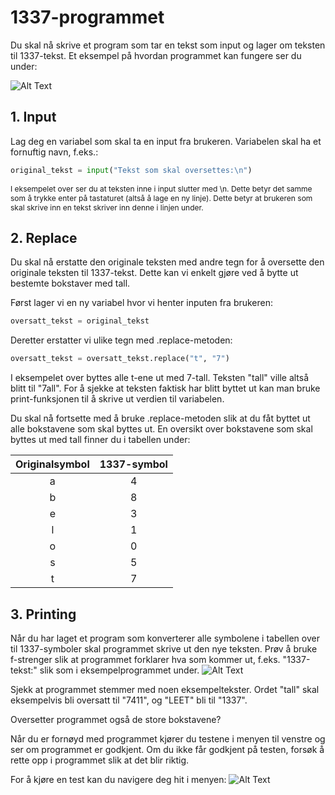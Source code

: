 # 1337-programmet  

Du skal nå skrive et program som tar en tekst som input og lager om teksten til 1337-tekst. Et eksempel på hvordan programmet kan fungere ser du under:

![Alt Text](assets/1337-program.gif)

  ## 1. Input
Lag deg en variabel som skal ta en input fra brukeren. Variabelen skal ha et fornuftig navn, f.eks.:
```python
original_tekst = input("Tekst som skal oversettes:\n")
```
<p style="font-size:12px">I eksempelet over ser du at teksten inne i input slutter med \n. Dette betyr det samme som å trykke enter på tastaturet (altså å lage en ny linje). Dette betyr at brukeren som skal skrive inn en tekst skriver inn denne i linjen under.</p>

## 2. Replace
Du skal nå erstatte den originale teksten med andre tegn for å oversette den originale teksten til 1337-tekst. Dette kan vi enkelt gjøre ved å bytte ut bestemte bokstaver med tall.

Først lager vi en ny variabel hvor vi henter inputen fra brukeren:
```Python
oversatt_tekst = original_tekst
```
Deretter erstatter vi ulike tegn med .replace-metoden:
```Python
oversatt_tekst = oversatt_tekst.replace("t", "7")
```
I eksempelet over byttes alle t-ene ut med 7-tall. Teksten "tall" ville altså blitt til "7all". For å sjekke at teksten faktisk har blitt byttet ut kan man bruke print-funksjonen til å skrive ut verdien til variabelen.

Du skal nå fortsette med å bruke .replace-metoden slik at du fåt byttet ut alle bokstavene som skal byttes ut. En oversikt over bokstavene som skal byttes ut med tall finner du i tabellen under:

|Originalsymbol |1337-symbol |
|:---:|:---:|
|a|4|
|b|8|
|e|3|
|l|1|
|o|0|
|s|5|
|t|7|

## 3. Printing
Når du har laget et program som konverterer alle symbolene i tabellen over til 1337-symboler skal programmet skrive ut den nye teksten. Prøv å bruke f-strenger slik at programmet forklarer hva som kommer ut, f.eks. "1337-tekst:" slik som i eksempelprogrammet under.
![Alt Text](assets/1337-program.gif)

Sjekk at programmet stemmer med noen eksempeltekster. Ordet "tall" skal eksempelvis bli oversatt til "7411", og "LEET" bli til "1337".

Oversetter programmet også de store bokstavene?

Når du er fornøyd med programmet kjører du testene i menyen til venstre og ser om programmet er godkjent. Om du ikke får godkjent på testen, forsøk å rette opp i programmet slik at det blir riktig.

For å kjøre en test kan du navigere deg hit i menyen:
![Alt Text](assets/Tests.png)
